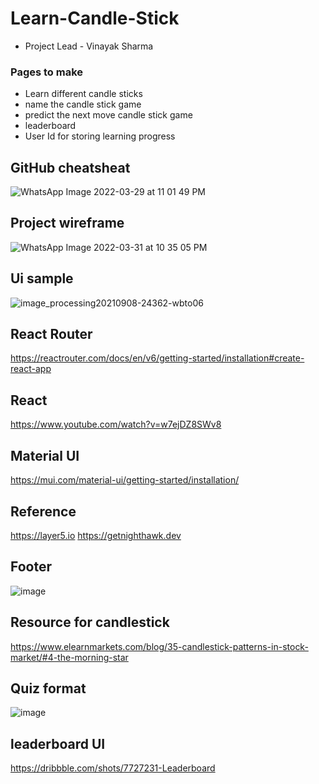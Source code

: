 # Learn-Candle-Stick
- Project Lead - Vinayak Sharma


### Pages to make
- Learn different candle sticks
- name the candle stick game
- predict the next move candle stick game
- leaderboard 
- User Id for storing learning progress 

## GitHub cheatsheat
![WhatsApp Image 2022-03-29 at 11 01 49 PM](https://user-images.githubusercontent.com/54861487/161134153-d8c15237-f574-48a6-b6f1-20296266d3d7.jpeg)

## Project wireframe
![WhatsApp Image 2022-03-31 at 10 35 05 PM](https://user-images.githubusercontent.com/54861487/161134192-0c227775-d9e1-444c-afcf-db1b3994cd62.jpeg)

## Ui sample
![image_processing20210908-24362-wbto06](https://user-images.githubusercontent.com/54861487/161134230-db41cfd7-9d35-4889-85ab-deb461ff4446.jpg)

## React Router
https://reactrouter.com/docs/en/v6/getting-started/installation#create-react-app

## React
https://www.youtube.com/watch?v=w7ejDZ8SWv8

## Material UI
https://mui.com/material-ui/getting-started/installation/

## Reference
https://layer5.io
https://getnighthawk.dev

## Footer
![image](https://user-images.githubusercontent.com/54861487/168146090-7c79013f-b4f5-4768-a3c8-28f225b238d8.png)

## Resource for candlestick
https://www.elearnmarkets.com/blog/35-candlestick-patterns-in-stock-market/#4-the-morning-star

## Quiz format
![image](https://user-images.githubusercontent.com/54861487/168466500-9db70dd0-b8cd-41c7-b765-41b54651955f.png)

## leaderboard UI
https://dribbble.com/shots/7727231-Leaderboard
